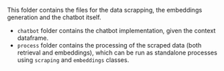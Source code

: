 This folder contains the files for the data scrapping, the embeddings generation and the chatbot itself.
- ``chatbot`` folder contains the chatbot implementation, given the context dataframe.
- ``process`` folder contains the processing of the scraped data (both retrieval and embeddings), which can be run as standalone processes using ``scraping`` and ``embeddings`` classes.

